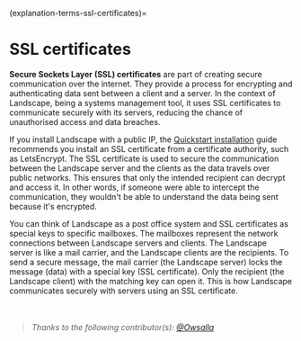 (explanation-terms-ssl-certificates)=
# SSL certificates

**Secure Sockets Layer (SSL) certificates** are part of creating secure communication over the internet. They provide a process for encrypting and authenticating data sent between a client and a server. In the context of Landscape, being a systems management tool, it uses SSL certificates to communicate securely with its servers, reducing the chance of unauthorised access and data breaches.

If you install Landscape with a public IP, the [Quickstart installation](/how-to-guides/landscape-installation-and-set-up/quickstart-installation) guide recommends you install an SSL certificate from a certificate authority, such as LetsEncrypt. The SSL certificate is used to secure the communication between the Landscape server and the clients as the data travels over public networks. This ensures that only the intended recipient can decrypt and access it. In other words, if someone were able to intercept the communication, they wouldn't be able to understand the data being sent because it's encrypted.

You can think of Landscape as a post office system and SSL certificates as special keys to specific mailboxes. The mailboxes represent the network connections between Landscape servers and clients. The Landscape server is like a mail carrier, and the Landscape clients are the recipients. To send a secure message, the mail carrier (the Landscape server) locks the message (data) with a special key (SSL certificate). Only the recipient (the Landscape client) with the matching key can open it. This is how Landscape communicates securely with servers using an SSL certificate.
<br>
<br>
<br>

> *Thanks to the following contributor(s): [@Owsalla](https://github.com/Owslla)*

